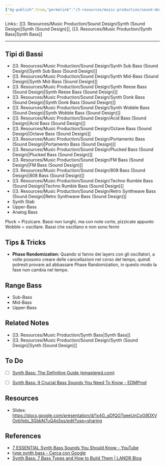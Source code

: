 ```yaml
---
{"dg-publish":true,"permalink":"/3-resources/music-production/sound-design/synth-bass-sound-design/"}
---
```


Links:: [[3. Resources/Music Production/Sound Design/Synth (Sound Design)\|Synth (Sound Design)]], [[3. Resources/Music Production/Synth Bass\|Synth Bass]]

---
## Tipi di Bassi

- [[3. Resources/Music Production/Sound Design/Synth Sub Bass (Sound Design)\|Synth Sub Bass (Sound Design)]]
- [[3. Resources/Music Production/Sound Design/Synth Mid-Bass (Sound Design)\|Synth Mid-Bass (Sound Design)]]
- [[3. Resources/Music Production/Sound Design/Synth Reese Bass (Sound Design)\|Synth Reese Bass (Sound Design)]]
- [[3. Resources/Music Production/Sound Design/Synth Donk Bass (Sound Design)\|Synth Donk Bass (Sound Design)]]
- [[3. Resources/Music Production/Sound Design/Synth Wobble Bass (Sound Design)\|Synth Wobble Bass (Sound Design)]]
- [[3. Resources/Music Production/Sound Design/Acid Bass (Sound Design)\|Acid Bass (Sound Design)]]
- [[3. Resources/Music Production/Sound Design/Octave Bass (Sound Design)\|Octave Bass (Sound Design)]]
- [[3. Resources/Music Production/Sound Design/Portamento Bass (Sound Design)\|Portamento Bass (Sound Design)]]
- [[3. Resources/Music Production/Sound Design/Plucked Bass (Sound Design)\|Plucked Bass (Sound Design)]]
- [[3. Resources/Music Production/Sound Design/FM Bass (Sound Design)\|FM Bass (Sound Design)]]
- [[3. Resources/Music Production/Sound Design/808 Bass (Sound Design)\|808 Bass (Sound Design)]]
- [[3. Resources/Music Production/Sound Design/Techno Rumble Bass (Sound Design)\|Techno Rumble Bass (Sound Design)]]
- [[3. Resources/Music Production/Sound Design/Retro Synthwave Bass (Sound Design)\|Retro Synthwave Bass (Sound Design)]]
- Synth Stab
- Upper-Bass
- Analog Bass


Pluck = Pizzicare. Bassi non lunghi, ma con note corte, pizzicate appunto
Wobble = oscillare. Bassi che oscillano e non sono fermi

## Tips & Tricks

- **Phase Randomization:** Quando si fanno dei layers con gli oscillatori, a volte possono creare delle cancellazioni nel corso del tempo, quindi potresti provare ad abbassare Phase Randomization, in questo modo la fase non cambia nel tempo. 

## Range Bass

- Sub-Bass
- Mid-Bass
- Upper-Bass


## Related Notes

- [[3. Resources/Music Production/Synth Bass\|Synth Bass]]
- [[3. Resources/Music Production/Sound Design/Synth (Sound Design)\|Synth (Sound Design)]]

## To Do

- [ ] [Synth Bass: The Definitive Guide (emastered.com)](https://emastered.com/blog/synth-bass)
- [ ] [Synth Bass: 9 Crucial Bass Sounds You Need To Know - EDMProd](https://www.edmprod.com/synth-bass/)


## Resources

- Slides: https://docs.google.com/presentation/d/1x4G_gDfQGTgeeUnCoG9DXVOnb1pbj_3GbbN7uQ4s5ss/edit?usp=sharing

## References

- [7 ESSENTIAL Synth Bass Sounds You Should Know - YouTube](https://www.youtube.com/watch?v=w2ecAAZJdd0)
- [type synth bass - Cerca con Google](https://www.google.com/search?q=type+synth+bass&oq=type+synth+bass&gs_lcrp=EgZjaHJvbWUyBggAEEUYOTIICAEQABgHGB7SAQg1ODA3ajBqMagCALACAA&sourceid=chrome&ie=UTF-8)
- [Synth Bass: 7 Bass Types and How to Build Them | LANDR Blog](https://blog.landr.com/synth-bass/)




